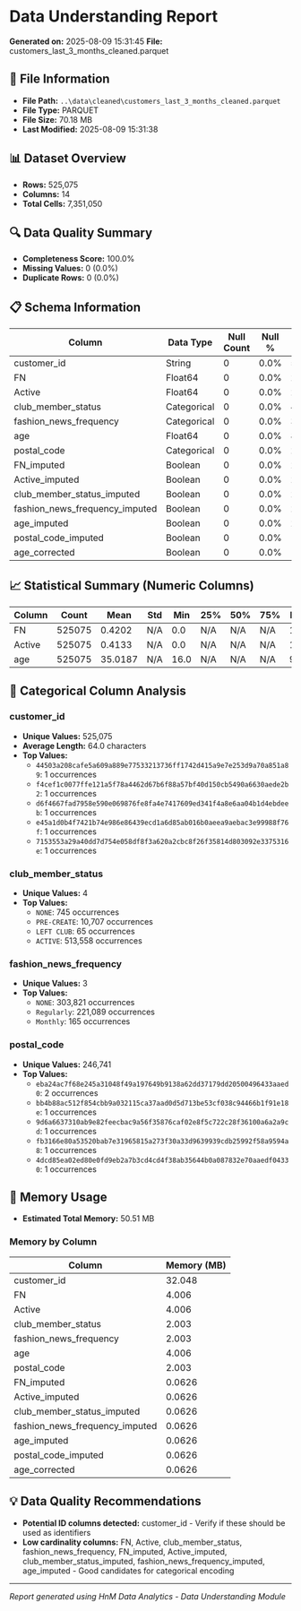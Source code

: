 # Data Understanding Report
**Generated on:** 2025-08-09 15:31:45
**File:** customers_last_3_months_cleaned.parquet

## 📄 File Information
- **File Path:** `..\data\cleaned\customers_last_3_months_cleaned.parquet`
- **File Type:** PARQUET
- **File Size:** 70.18 MB
- **Last Modified:** 2025-08-09 15:31:38

## 📊 Dataset Overview
- **Rows:** 525,075
- **Columns:** 14
- **Total Cells:** 7,351,050

## 🔍 Data Quality Summary
- **Completeness Score:** 100.0%
- **Missing Values:** 0 (0.0%)
- **Duplicate Rows:** 0 (0.0%)

## 📋 Schema Information
| Column | Data Type | Null Count | Null % | Unique Count | Unique % |
|--------|-----------|------------|---------|--------------|----------|
| customer_id | String | 0 | 0.0% | 525,075 | 100.0% |
| FN | Float64 | 0 | 0.0% | 2 | 0.0% |
| Active | Float64 | 0 | 0.0% | 2 | 0.0% |
| club_member_status | Categorical | 0 | 0.0% | 4 | 0.0% |
| fashion_news_frequency | Categorical | 0 | 0.0% | 3 | 0.0% |
| age | Float64 | 0 | 0.0% | 83 | 0.02% |
| postal_code | Categorical | 0 | 0.0% | 246,741 | 46.99% |
| FN_imputed | Boolean | 0 | 0.0% | 2 | 0.0% |
| Active_imputed | Boolean | 0 | 0.0% | 2 | 0.0% |
| club_member_status_imputed | Boolean | 0 | 0.0% | 2 | 0.0% |
| fashion_news_frequency_imputed | Boolean | 0 | 0.0% | 2 | 0.0% |
| age_imputed | Boolean | 0 | 0.0% | 2 | 0.0% |
| postal_code_imputed | Boolean | 0 | 0.0% | 1 | 0.0% |
| age_corrected | Boolean | 0 | 0.0% | 1 | 0.0% |

## 📈 Statistical Summary (Numeric Columns)
| Column | Count | Mean | Std | Min | 25% | 50% | 75% | Max |
|--------|-------|------|-----|-----|-----|-----|-----|-----|
| FN | 525075 | 0.4202 | N/A | 0.0 | N/A | N/A | N/A | 1.0 |
| Active | 525075 | 0.4133 | N/A | 0.0 | N/A | N/A | N/A | 1.0 |
| age | 525075 | 35.0187 | N/A | 16.0 | N/A | N/A | N/A | 99.0 |

## 📝 Categorical Column Analysis
### customer_id
- **Unique Values:** 525,075
- **Average Length:** 64.0 characters
- **Top Values:**
  - `44503a208cafe5a609a889e77533213736ff1742d415a9e7e253d9a70a851a89`: 1 occurrences
  - `f4cef1c0077ffe121a5f78a4462d67b6f88a57bf40d150cb5490a6630aede2b2`: 1 occurrences
  - `d6f4667fad7958e590e069876fe8fa4e7417609ed341f4a8e6aa04b1d4ebdeeb`: 1 occurrences
  - `e45a1d0b4f7421b74e986e86439ecd1a6d85ab016b0aeea9aebac3e99988f76f`: 1 occurrences
  - `7153553a29a40dd7d754e058df8f3a620a2cbc8f26f35814d803092e3375316e`: 1 occurrences

### club_member_status
- **Unique Values:** 4
- **Top Values:**
  - `NONE`: 745 occurrences
  - `PRE-CREATE`: 10,707 occurrences
  - `LEFT CLUB`: 65 occurrences
  - `ACTIVE`: 513,558 occurrences

### fashion_news_frequency
- **Unique Values:** 3
- **Top Values:**
  - `NONE`: 303,821 occurrences
  - `Regularly`: 221,089 occurrences
  - `Monthly`: 165 occurrences

### postal_code
- **Unique Values:** 246,741
- **Top Values:**
  - `eba24ac7f68e245a31048f49a197649b9138a62dd37179dd20500496433aaed0`: 2 occurrences
  - `bb4b88ac512f854cbb9a032115ca37aad0d5d713be53cf038c94466b1f91e18e`: 1 occurrences
  - `9d6a6637310ab9e82feecbac9a56f35876caf02e8f5c722c28f36100a6a2a9cd`: 1 occurrences
  - `fb3166e80a53520bab7e31965815a273f30a33d9639939cdb25992f58a9594a8`: 1 occurrences
  - `4dcd85ea02ed80e0fd9eb2a7b3cd4cd4f38ab35644b0a087832e70aaedf04330`: 1 occurrences

## 💾 Memory Usage
- **Estimated Total Memory:** 50.51 MB

### Memory by Column
| Column | Memory (MB) |
|--------|-------------|
| customer_id | 32.048 |
| FN | 4.006 |
| Active | 4.006 |
| club_member_status | 2.003 |
| fashion_news_frequency | 2.003 |
| age | 4.006 |
| postal_code | 2.003 |
| FN_imputed | 0.0626 |
| Active_imputed | 0.0626 |
| club_member_status_imputed | 0.0626 |
| fashion_news_frequency_imputed | 0.0626 |
| age_imputed | 0.0626 |
| postal_code_imputed | 0.0626 |
| age_corrected | 0.0626 |

## 💡 Data Quality Recommendations
- **Potential ID columns detected:** customer_id - Verify if these should be used as identifiers
- **Low cardinality columns:** FN, Active, club_member_status, fashion_news_frequency, FN_imputed, Active_imputed, club_member_status_imputed, fashion_news_frequency_imputed, age_imputed - Good candidates for categorical encoding

---
*Report generated using HnM Data Analytics - Data Understanding Module*
